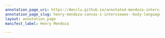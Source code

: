 ```yaml
---
annotation_page_uri: https://Amcclu.github.io/annotated-mendoza-interview/annotations/henry-mendoza-canvas-1-interviewee--body-language--eye-contact---relating-firsthand-experience.json
annotation_page_slug: henry-mendoza-canvas-1-interviewee--body-language--eye-contact---relating-firsthand-experience
layout: annotation_page
manifest_label: Henry Mendoza

---
```

